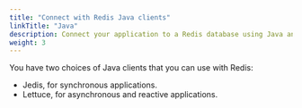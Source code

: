 ```yaml
---
title: "Connect with Redis Java clients"
linkTitle: "Java"
description: Connect your application to a Redis database using Java and try an example
weight: 3
---
```


You have two choices of Java clients that you can use with Redis:

- Jedis, for synchronous applications.
- Lettuce, for asynchronous and reactive applications.
